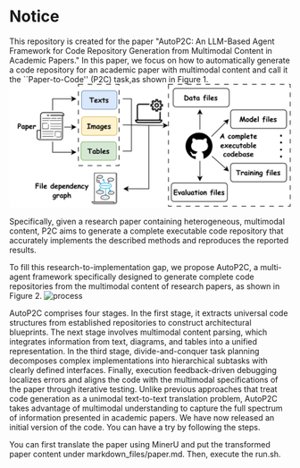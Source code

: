 # Notice
This repository is created for the paper "AutoP2C: An LLM-Based Agent Framework for Code Repository Generation from Multimodal Content in Academic Papers." In this paper, we focus on how to automatically generate a code repository for an academic paper with multimodal content and call it the ``Paper-to-Code'' (P2C) task,as shown in Figure 1.
![illus](intro.jpg)

Specifically, given a research paper containing heterogeneous, multimodal content, P2C aims to generate a complete executable code repository that accurately implements the described methods and reproduces the reported results.

To fill this research-to-implementation gap, we propose AutoP2C, a multi-agent framework specifically designed to generate complete code repositories from the multimodal content of research papers, as shown in Figure 2.
![process](process（5）.png)

AutoP2C comprises four stages. In the first stage, it extracts universal code structures from established repositories to construct architectural blueprints. The next stage involves multimodal content parsing, which integrates information from text, diagrams, and tables into a unified representation. In the third stage, divide-and-conquer task planning decomposes complex implementations into hierarchical subtasks with clearly defined interfaces. 
Finally, execution feedback-driven debugging localizes errors and aligns the code with the multimodal specifications of the paper through iterative testing. Unlike previous approaches that treat code generation as a unimodal text-to-text translation problem, AutoP2C takes advantage of multimodal understanding to capture the full spectrum of information presented in academic papers. 
We have now released an initial version of the code. You can have a try by following the steps.  

You can first translate the paper using MinerU and put the transformed paper content under markdown_files/paper.md. Then, execute the run.sh.
